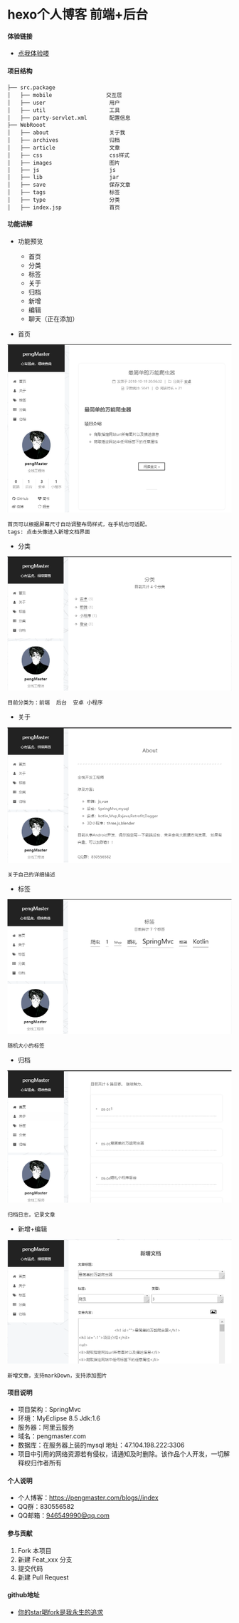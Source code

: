 # hexo个人博客 前端+后台

#### 体验链接

- [点我体验喽](https://pengmaster.com/blogs/index)


#### 项目结构

```
├── src.package
│   ├── mobile                 交互层  
│   ├── user              		用户
│   ├── util               		工具
│   ├── party-servlet.xml  		配置信息
├── WebRooot
│   ├── about               	关于我
│   ├── archives              	归档
│   ├── article               	文章
│   ├── css  					css样式
│   ├── images               	图片
│   ├── js              		js
│   ├── lib               		jar			
│   ├── save               		保存文章
│   ├── tags              		标签
│   ├── type               		分类
│   ├── index.jsp 				首页

```


#### 功能讲解 

- 功能预览
	- 首页
	- 分类
	- 标签
	- 关于
	- 归档
	- 新增
	- 编辑
	- 聊天（正在添加）


- 首页
<div>
    <img src="https://github.com/pengMaster/picApplyGit/blob/master/blogs/ca3da3b59c4ca7a8f39fdd475f1fc4e.png" style="width: auto; height: auto;  max-width: 100%;  max-height: 100%; " />
</div>

```
首页可以根据屏幕尺寸自动调整布局样式，在手机也可适配。
tags: 点击头像进入新增文档界面
```
- 分类
<div>
    <img src="https://github.com/pengMaster/picApplyGit/blob/master/blogs/1e8d9e4076ef5a98b4b244bdb09148f.png" style="width: auto; height: auto;  max-width: 100%;  max-height: 100%; " />
</div>

```
目前分类为：前端  后台  安卓 小程序
```

- 关于
<div>
    <img src="https://github.com/pengMaster/picApplyGit/blob/master/blogs/4b335ae9cd25015f0cef37a8a1cdf17.png" style="width: auto; height: auto;  max-width: 100%;  max-height: 100%; " />
</div>

```
关于自己的详细描述
```

- 标签
<div>
    <img src="https://github.com/pengMaster/picApplyGit/blob/master/blogs/81e48bcd3c4e8c1ae4ea328db921ae9.png" style="width: auto; height: auto;  max-width: 100%;  max-height: 100%; " />
</div>

```
随机大小的标签
```


- 归档
<div>
    <img src="https://github.com/pengMaster/picApplyGit/blob/master/blogs/6cd7f40334acb053bf6631a9b432106.png" style="width: auto; height: auto;  max-width: 100%;  max-height: 100%; " />
</div>

```
归档日志，记录文章
```

- 新增+编辑
<div>
    <img src="https://github.com/pengMaster/picApplyGit/blob/master/blogs/edbbc2b7386638180d7de1ae2870579.png" style="width: auto; height: auto;  max-width: 100%;  max-height: 100%; " />
</div>

```
新增文章，支持markDown，支持添加图片
```


#### 项目说明
 - 项目架构：SpringMvc
 - 环境：MyEclipse 8.5  Jdk:1.6
 - 服务器：阿里云服务
 - 域名：pengmaster.com
 - 数据库：在服务器上装的mysql 地址：47.104.198.222:3306
 - 项目中引用的网络资源若有侵权，请通知及时删除。该作品个人开发，一切解释权归作者所有



  
#### 个人说明

 - 个人博客：https://pengmaster.com/blogs//index
 - QQ群：830556582
 - QQ邮箱：946549990@qq.com



#### 参与贡献

1. Fork 本项目
2. 新建 Feat_xxx 分支
3. 提交代码
4. 新建 Pull Request


#### github地址

 - [你的star喝fork是我永生的追求](https://github.com/pengMaster/HexoBlog)





